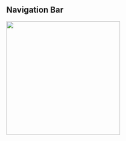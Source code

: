 ## Navigation Bar

<img src="https://user-images.githubusercontent.com/31185862/146944348-2cb200bf-eaed-4735-962f-9ec309b4c695.png" width="300" />